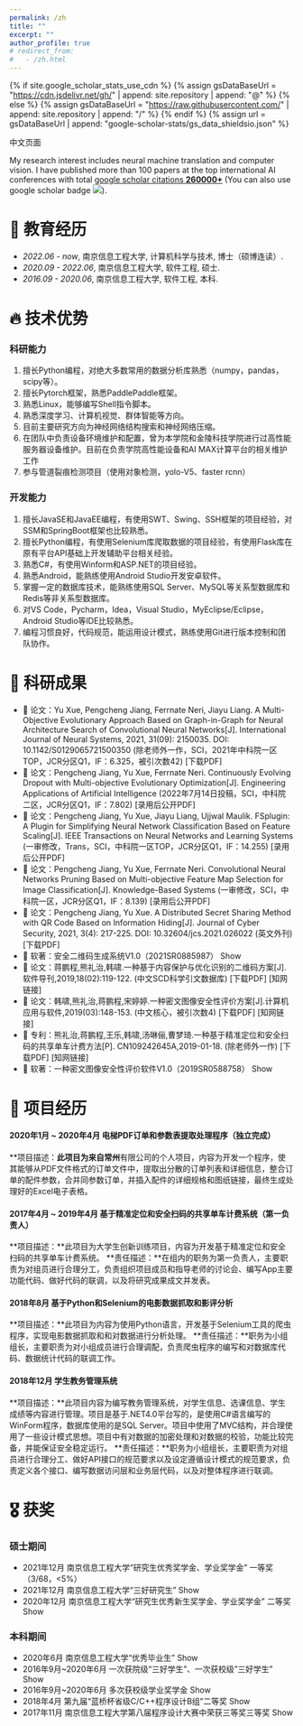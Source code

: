 ```yaml
---
permalink: /zh
title: ""
excerpt: ""
author_profile: true
# redirect_from: 
#   - /zh.html
---
```


{% if site.google_scholar_stats_use_cdn %}
{% assign gsDataBaseUrl = "https://cdn.jsdelivr.net/gh/" | append: site.repository | append: "@" %}
{% else %}
{% assign gsDataBaseUrl = "https://raw.githubusercontent.com/" | append: site.repository | append: "/" %}
{% endif %}
{% assign url = gsDataBaseUrl | append: "google-scholar-stats/gs_data_shieldsio.json" %}

<span class='anchor' id='about-me'></span>

中文页面

My research interest includes neural machine translation and computer vision. I have published more than 100 papers at the top international AI conferences with total <a href='https://scholar.google.com/citations?user=DhtAFkwAAAAJ'>google scholar citations <strong><span id='total_cit'>260000+</span></strong></a> (You can also use google scholar badge <a href='https://scholar.google.com/citations?user=DhtAFkwAAAAJ'><img src="https://img.shields.io/endpoint?url={{ url | url_encode }}&logo=Google%20Scholar&labelColor=f6f6f6&color=9cf&style=flat&label=citations"></a>).


<span class='anchor' id='-educations'></span>

# 📖 教育经历
- *2022.06 - now*, 南京信息工程大学, 计算机科学与技术, 博士（硕博连读）. 
- *2020.09 - 2022.06*, 南京信息工程大学, 软件工程, 硕士. 
- *2016.09 - 2020.06*, 南京信息工程大学, 软件工程, 本科. 

<span class='anchor' id='-skills'></span>

# 🔥 技术优势
### 科研能力
1. 擅长Python编程，对绝大多数常用的数据分析库熟悉（numpy，pandas，scipy等）。
2. 擅长Pytorch框架，熟悉PaddlePaddle框架。
3. 熟悉Linux，能够编写Shell指令脚本。
4. 熟悉深度学习、计算机视觉、群体智能等方向。
5. 目前主要研究方向为神经网络结构搜索和神经网络压缩。
6. 在团队中负责设备环境维护和配置，曾为本学院和金陵科技学院进行过高性能服务器设备维护。目前在负责学院高性能设备和AI MAX计算平台的相关维护工作
7. 参与管道裂痕检测项目（使用对象检测，yolo-V5、faster rcnn）

### 开发能力
1. 擅长JavaSE和JavaEE编程，有使用SWT、Swing、SSH框架的项目经验，对SSM和SpringBoot框架也比较熟悉。
2. 擅长Python编程，有使用Selenium库爬取数据的项目经验，有使用Flask库在原有平台API基础上开发辅助平台相关经验。
3. 熟悉C#，有使用Winform和ASP.NET的项目经验。
4. 熟悉Android，能熟练使用Android Studio开发安卓软件。
5. 掌握一定的数据库技术，能熟练使用SQL Server、MySQL等关系型数据库和Redis等非关系型数据库。
6. 对VS Code，Pycharm，Idea，Visual Studio，MyEclipse/Eclipse，Android Studio等IDE比较熟悉。
7. 编程习惯良好，代码规范，能运用设计模式，熟练使用Git进行版本控制和团队协作。

<span class='anchor' id='-achievements'></span>

# 📝 科研成果

- 📜 论文：Yu Xue, Pengcheng Jiang, Ferrnate Neri, Jiayu Liang. A Multi-Objective Evolutionary Approach Based on Graph-in-Graph for Neural Architecture Search of Convolutional Neural Networks[J]. International Journal of Neural Systems, 2021, 31(09): 2150035. DOI: 10.1142/S0129065721500350 (除老师外一作，SCI，2021年中科院一区TOP，JCR分区Q1，IF：6.325，被引次数42) [下载PDF]
- 📜 论文：Pengcheng Jiang, Yu Xue, Ferrnate Neri. Continuously Evolving Dropout with Multi-objective Evolutionary Optimization[J]. Engineering Applications of Artificial Intelligence (2022年7月14日投稿，SCI，中科院二区，JCR分区Q1，IF：7.802) [录用后公开PDF]
- 📜 论文：Pengcheng Jiang, Yu Xue, Jiayu Liang, Ujjwal Maulik. FSplugin: A Plugin for Simplifying Neural Network Classification Based on Feature Scaling[J]. IEEE Transactions on Neural Networks and Learning Systems (一审修改，Trans，SCI，中科院一区TOP，JCR分区Q1，IF：14.255) [录用后公开PDF]
- 📜 论文：Pengcheng Jiang, Yu Xue, Ferrnate Neri. Convolutional Neural Networks Pruning Based on Multi-objective Feature Map Selection for Image Classification[J]. Knowledge-Based Systems (一审修改，SCI，中科院一区，JCR分区Q1，IF：8.139) [录用后公开PDF]
- 📜 论文：Pengcheng Jiang, Yu Xue. A Distributed Secret Sharing Method with QR Code Based on Information Hiding[J]. Journal of Cyber Security, 2021, 3(4): 217-225. DOI: 10.32604/jcs.2021.026022 (英文外刊) [下载PDF]
- 📰 软著：安全二维码生成系统V1.0（2021SR0885987） Show
- 📜 论文：蒋鹏程,熊礼治,韩啸.一种基于内容保护与优化识别的二维码方案[J].软件导刊,2019,18(02):119-122. (中文SCD科学引文数据库) [下载PDF] [知网链接]
- 📜 论文：韩啸,熊礼治,蒋鹏程,宋婷婷.一种密文图像安全性评价方案[J].计算机应用与软件,2019(03):148-153. (中文核心，被引次数4) [下载PDF] [知网链接]
- 📑 专利：熊礼治,蒋鹏程,王乐,韩啸,汤琳俪,曹梦琦.一种基于精准定位和安全扫码的共享单车计费方法[P]. CN109242645A,2019-01-18. (除老师外一作) [下载PDF] [知网链接]
- 📰 软著：一种密文图像安全性评价软件V1.0（2019SR0588758） Show

<span class='anchor' id='-projects'></span>

# 💬 项目经历
#### 2020年1月 ~ 2020年4月 电梯PDF订单和参数表提取处理程序（独立完成）
**项目描述：**此项目为来自常州**有限公司的个人项目，内容为开发一个程序，使其能够从PDF文件格式的订单文件中，提取出分散的订单列表和详细信息，整合订单的配件参数，合并同参数订单，并插入配件的详细规格和图纸链接，最终生成处理好的Excel电子表格。

#### 2017年4月 ~ 2019年4月 基于精准定位和安全扫码的共享单车计费系统（第一负责人）
**项目描述：**此项目为大学生创新训练项目，内容为开发基于精准定位和安全扫码的共享单车计费系统。
**责任描述：**在组内的职务为第一负责人，主要职责为对组员进行合理分工，负责组织项目成员和指导老师的讨论会、编写App主要功能代码、做好代码的联调，以及将研究成果成文并发表。

#### 2018年8月 基于Python和Selenium的电影数据抓取和影评分析
**项目描述：**此项目为内容为使用Python语言，开发基于Selenium工具的爬虫程序，实现电影数据抓取和和对数据进行分析处理。
**责任描述：**职务为小组组长，主要职责为对小组成员进行合理调配，负责爬虫程序的编写和对数据库代码、数据统计代码的联调工作。

#### 2018年12月 学生教务管理系统
**项目描述：**此项目内容为编写教务管理系统，对学生信息、选课信息、学生成绩等内容进行管理。项目是基于.NET4.0平台写的，是使用C#语言编写的WinForm程序，数据库使用的是SQL Server。项目中使用了MVC结构，并合理使用了一些设计模式思想。项目中有对数据的加密处理和对数据的校验，功能比较完备，并能保证安全稳定运行。
**责任描述：**职务为小组组长，主要职责为对组员进行合理分工、做好API接口的规范要求以及设定遵循设计模式的规范要求，负责定义各个接口、编写数据访问层和业务层代码，以及对整体程序进行联调。

<span class='anchor' id='-awards'></span>

# 🎖 获奖
### 硕士期间
- 2021年12月 南京信息工程大学“研究生优秀奖学金、学业奖学金” 一等奖 （3/68，<5%）
- 2021年12月 南京信息工程大学“三好研究生” Show
- 2020年12月 南京信息工程大学“研究生优秀新生奖学金、学业奖学金” 二等奖 Show

### 本科期间
- 2020年6月 南京信息工程大学“优秀毕业生” Show
- 2016年9月~2020年6月 一次获院级“三好学生”、一次获校级”三好学生” Show
- 2016年9月~2020年6月 多次获校级学业奖学金 Show
- 2018年4月 第九届“蓝桥杯省级C/C++程序设计B组”二等奖 Show
- 2017年11月 南京信息工程大学第八届程序设计大赛中荣获三等奖三等奖 Show

